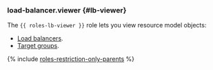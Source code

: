 ### load-balancer.viewer {#lb-viewer}

The `{{ roles-lb-viewer }}` role lets you view resource model objects:

- [Load balancers](../network-load-balancer/concepts/index.md).
- [Target groups](../network-load-balancer/concepts/target-resources.md).

{% include [roles-restriction-only-parents](iam/roles-restriction-only-parents.md) %}

